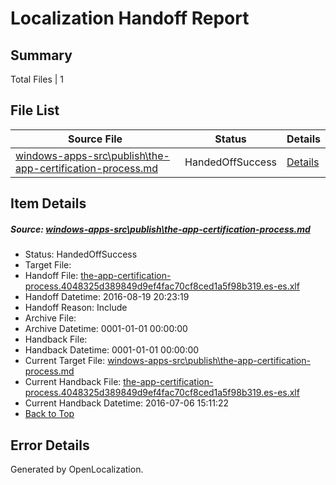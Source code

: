 # <a name='report-top'></a> Localization Handoff Report

## Summary
 Total Files | 1

## File List
 Source File | Status | Details 
 ----------- | ------ | ------- 
 [windows-apps-src\publish\the-app-certification-process.md](https://github.com/Microsoft/windows-apps/blob/865d71374cf7d678804ce16548edd819faafed33/windows-apps-src/publish/the-app-certification-process.md) | HandedOffSuccess | [Details](#07b3631ccc875222b8d2ea30a2b69e2995a09e235048)

## Item Details
##### <a name='07b3631ccc875222b8d2ea30a2b69e2995a09e235048'></a> Source: [windows-apps-src\publish\the-app-certification-process.md](https://github.com/Microsoft/windows-apps/blob/865d71374cf7d678804ce16548edd819faafed33/windows-apps-src/publish/the-app-certification-process.md)
* Status: HandedOffSuccess
* Target File: 
* Handoff File: [the-app-certification-process.4048325d389849d9ef4fac70cf8ced1a5f98b319.es-es.xlf](https://github.com/Microsoft/WDG.handoff/blob/583dde4ad33a74c77f29a26cfce891a347a8cb98/ol-handoff/Microsoft/windows-apps.es-es/master/the-app-certification-process.4048325d389849d9ef4fac70cf8ced1a5f98b319.es-es.xlf)
* Handoff Datetime: 2016-08-19 20:23:19
* Handoff Reason: Include
* Archive File: 
* Archive Datetime: 0001-01-01 00:00:00
* Handback File: 
* Handback Datetime: 0001-01-01 00:00:00
* Current Target File: [windows-apps-src\publish\the-app-certification-process.md](https://github.com/Microsoft/windows-apps.es-es/blob/e53f454bc4c461b2434c3387589e28a597068263/windows-apps-src/publish/the-app-certification-process.md)
* Current Handback File: [the-app-certification-process.4048325d389849d9ef4fac70cf8ced1a5f98b319.es-es.xlf](https://github.com/Microsoft/WDG.handback/blob/45ea58b222954eb601000ff83302f042237b5a2e/ol-handback/Microsoft/windows-apps.es-es/master/the-app-certification-process.4048325d389849d9ef4fac70cf8ced1a5f98b319.es-es.xlf)
* Current Handback Datetime: 2016-07-06 15:11:22
* [Back to Top](#report-top)


## Error Details

Generated by OpenLocalization.

